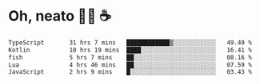 # Oh, neato 🧑‍💻 ☕

<!--START_SECTION:waka-->

```txt
TypeScript       31 hrs 7 mins   ████████████▒░░░░░░░░░░░░   49.49 %
Kotlin           10 hrs 19 mins  ████░░░░░░░░░░░░░░░░░░░░░   16.41 %
fish             5 hrs 7 mins    ██░░░░░░░░░░░░░░░░░░░░░░░   08.16 %
Lua              4 hrs 46 mins   ██░░░░░░░░░░░░░░░░░░░░░░░   07.59 %
JavaScript       2 hrs 9 mins    █░░░░░░░░░░░░░░░░░░░░░░░░   03.43 %
```

<!--END_SECTION:waka-->
